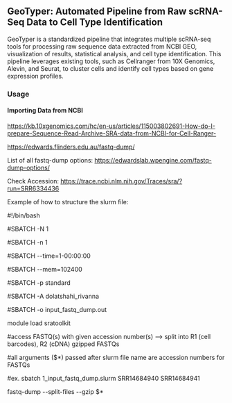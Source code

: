 ## GeoTyper: Automated Pipeline from Raw scRNA-Seq Data to Cell Type Identification

GeoTyper is a standardized pipeline that integrates multiple scRNA-seq tools for processing raw sequence data extracted from NCBI GEO, visualization of results, statistical analysis, and cell type identification. This pipeline leverages existing tools, such as Cellranger from 10X Genomics, Alevin, and Seurat, to cluster cells and identify cell types based on gene expression profiles.

### Usage 

#### Importing Data from NCBI

https://kb.10xgenomics.com/hc/en-us/articles/115003802691-How-do-I-prepare-Sequence-Read-Archive-SRA-data-from-NCBI-for-Cell-Ranger- 

https://edwards.flinders.edu.au/fastq-dump/ 

List of all fastq-dump options: https://edwardslab.wpengine.com/fastq-dump-options/

Check Accession: https://trace.ncbi.nlm.nih.gov/Traces/sra/?run=SRR6334436 

Example of how to structure the slurm file: 

#!/bin/bash

#SBATCH -N 1

#SBATCH -n 1

#SBATCH --time=1-00:00:00

#SBATCH --mem=102400

#SBATCH -p standard

#SBATCH -A dolatshahi_rivanna

#SBATCH -o input_fastq_dump.out


module load sratoolkit

#access FASTQ(s) with given accession number(s) --> split into R1 (cell barcodes), R2 (cDNA) gzipped FASTQs

#all arguments ($*) passed after slurm file name are accession numbers for FASTQs

#ex. sbatch 1_input_fastq_dump.slurm SRR14684940 SRR14684941

fastq-dump --split-files --gzip  $*





